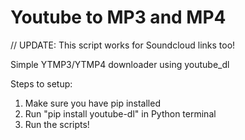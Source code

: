 # Youtube to MP3 and MP4
// UPDATE: This script works for Soundcloud links too!

Simple YTMP3/YTMP4 downloader using youtube_dl

Steps to setup:
1. Make sure you have pip installed
2. Run "pip install youtube-dl" in Python terminal
3. Run the scripts!
